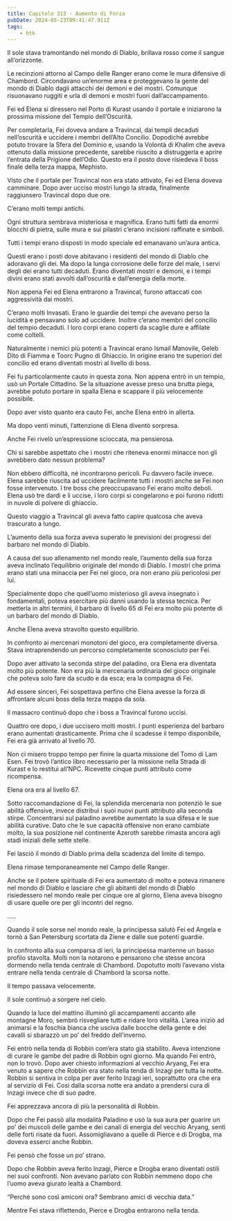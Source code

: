 ```yaml
---
title: Capitolo 313 - Aumento di Forza
pubDate: 2024-05-23T09:41:47.911Z
tags:
    - htk
---
```


Il sole stava tramontando nel mondo di Diablo, brillava rosso come il sangue all’orizzonte.

Le recinzioni attorno al Campo delle Ranger erano come le mura difensive di Chambord. Circondavano un’enorme area e proteggevano la gente del mondo di Diablo dagli attacchi dei demoni e dei mostri. Comunque risuonavano ruggiti e urla di demoni e mostri fuori dall’accampamento.

Fei ed Elena si diressero nel Porto di Kurast usando il portale e iniziarono la prossima missione del Tempio dell’Oscurità.

Per completarla, Fei doveva andare a Travincal, dai templi decaduti nell’oscurità e uccidere i membri dell’Alto Concilio. Dopodiché avrebbe potuto trovare la Sfera del Dominio e, usando la Volontà di Khalim che aveva ottenuto dalla missione precedente, sarebbe riuscito a distruggerla e aprire l’entrata della Prigione dell’Odio. Questo era il posto dove risiedeva il boss finale della terza mappa, Mephisto.

Visto che il portale per Travincal non era stato attivato, Fei ed Elena doveva camminare. Dopo aver ucciso mostri lungo la strada, finalmente raggiunsero Travincal dopo due ore.

C’erano molti tempi antichi.

Ogni struttura sembrava misteriosa e magnifica. Erano tutti fatti da enormi blocchi di pietra, sulle mura e sui pilastri c’erano incisioni raffinate e simboli.

Tutti i tempi erano disposti in modo speciale ed emanavano un’aura antica.

Questi erano i posti dove abitavano i residenti del mondo di Diablo che adoravano gli dei. Ma dopo la lunga corrosione delle forze del male, i servi degli dei erano tutti decaduti. Erano diventati mostri e demoni, e i tempi divini erano stati avvolti dall’oscurità e dall’energia della morte.

Non appena Fei ed Elena entrarono a Travincal, furono attaccati con aggressività dai mostri.

C’erano molti Invasati. Erano le guardie dei tempi che avevano perso la lucidità e pensavano solo ad uccidere. Inoltre c’erano membri del concilio del tempio decaduti. I loro corpi erano coperti da scaglie dure e affilate come coltelli.

Naturalmente i nemici più potenti a Travincal erano Ismail Manovile, Geleb Dito di Fiamma e Toorc Pugno di Ghiaccio. In origine erano tre superiori del concilio ed erano diventati mostri al livello di boss.

Fei fu particolarmente cauto in questa zona. Non appena entrò in un tempio, usò un Portale Cittadino. Se la situazione avesse preso una brutta piega, avrebbe potuto portare in spalla Elena e scappare il più velocemente possibile.

Dopo aver visto quanto era cauto Fei, anche Elena entrò in allerta.

Ma dopo venti minuti, l’attenzione di Elena diventò sorpresa.

Anche Fei rivelò un’espressione scioccata, ma pensierosa.

Chi si sarebbe aspettato che i mostri che riteneva enormi minacce non gli avrebbero dato nessun problema?

Non ebbero difficoltà, né incontrarono pericoli. Fu davvero facile invece. Elena sarebbe riuscita ad uccidere facilmente tutti i mostri anche se Fei non fosse intervenuto. I tre boss che preoccupavano Fei erano molto deboli. Elena usò tre dardi e li uccise, i loro corpi si congelarono e poi furono ridotti in nuvole di polvere di ghiaccio.

Questo viaggio a Travincal gli aveva fatto capire qualcosa che aveva trascurato a lungo.

L’aumento della sua forza aveva superato le previsioni dei progressi del barbaro nel mondo di Diablo.

A causa del suo allenamento nel mondo reale, l’aumento della sua forza aveva inclinato l’equilibrio originale del mondo di Diablo. I mostri che prima erano stati una minaccia per Fei nel gioco, ora non erano più pericolosi per lui.

Specialmente dopo che quell’uomo misterioso gli aveva insegnato i fondamentali, poteva esercitare più danni usando la stessa tecnica. Per metterla in altri termini, il barbaro di livello 65 di Fei era molto più potente di un barbaro del mondo di Diablo.

Anche Elena aveva stravolto questo equilibrio.

In confronto ai mercenari monotoni del gioco, era completamente diversa. Stava intraprendendo un percorso completamente sconosciuto per Fei.

Dopo aver attivato la seconda stirpe del paladino, ora Elena era diventata molto più potente. Non era più la mercenaria ordinaria del gioco originale che poteva solo fare da scudo e da esca; era la compagna di Fei.

Ad essere sinceri, Fei sospettava perfino che Elena avesse la forza di affrontare alcuni boss della terza mappa da sola.

Il massacro continuò dopo che i boss a Travincal furono uccisi.

Quattro ore dopo, i due uccisero molti mostri. I punti esperienza del barbaro erano aumentati drasticamente. Prima che il scadesse il tempo disponibile, Fei era già arrivato al livello 70.

Non ci misero troppo tempo per finire la quarta missione del Tomo di Lam Esen. Fei trovò l’antico libro necessario per la missione nella Strada di Kurast e lo restituì all’NPC. Ricevette cinque punti attributo come ricompensa.

Elena ora era al livello 67.

Sotto raccomandazione di Fei, la splendida mercenaria non potenziò le sue abilità offensive, invece distribuì i suoi nuovi punti attributo alla seconda stirpe. Concentrarsi sul paladino avrebbe aumentato la sua difesa e le sue abilità curative. Dato che le sue capacità offensive non erano cambiate molto, la sua posizione nel continente Azeroth sarebbe rimasta ancora agli stadi iniziali delle sette stelle.

Fei lasciò il mondo di Diablo prima della scadenza del limite di tempo.

Elena rimase temporaneamente nel Campo delle Ranger.

Anche se il potere spirituale di Fei era aumentato di molto e poteva rimanere nel mondo di Diablo e lasciare che gli abitanti del mondo di Diablo risiedessero nel mondo reale per cinque ore al giorno, Elena aveva bisogno di usare quelle ore per gli incontri del regno.

…..

Quando il sole sorse nel mondo reale, la principessa salutò Fei ed Angela e tornò a San Petersburg scortata da Ziene e dalle sue potenti guardie.

In confronto alla sua comparsa di ieri, la principessa mantenne un basso profilo stavolta. Molti non la notarono e pensarono che stesse ancora dormendo nella tenda centrale di Chambord. Dopotutto molti l’avevano vista entrare nella tenda centrale di Chambord la scorsa notte.

Il tempo passava velocemente.

Il sole continuò a sorgere nel cielo.

Quando la luce del mattino illuminò gli accampamenti accanto alle montagne Moro, sembrò risvegliare tutti e ridare loro vitalità. L’area iniziò ad animarsi e la foschia bianca che usciva dalle bocche della gente e dei cavalli si sbarazzò un po’ del freddo dell’inverno.

Fei entrò nella tenda di Robbin com’era stato già stabilito. Aveva intenzione di curare le gambe del padre di Robbin ogni giorno. Ma quando Fei entrò, non lo trovò. Dopo aver chiesto informazioni al vecchio Aryang, Fei era venuto a sapere che Robbin era stato nella tenda di Inzagi per tutta la notte. Robbin si sentiva in colpa per aver ferito Inzagi ieri, soprattutto ora che era al servizio di Fei. Così dalla scorsa notte era andato a prendersi cura di Inzagi invece che di suo padre.

Fei apprezzava ancora di più la personalità di Robbin.

Dopo che Fei passò alla modalità Paladino e usò la sua aura per guarire un po’ dei muscoli delle gambe e dei canali di energia del vecchio Aryang, sentì delle forti risate da fuori. Assomigliavano a quelle di Pierce e di Drogba, ma doveva esserci anche Robbin.

Fei pensò che fosse un po’ strano.

Dopo che Robbin aveva ferito Inzagi, Pierce e Drogba erano diventati ostili nei suoi confronti. Non avevano parlato con Robbin nemmeno dopo che l’uomo aveva giurato lealtà a Chambord.

“Perché sono così amiconi ora? Sembrano amici di vecchia data.”

Mentre Fei stava riflettendo, Pierce e Drogba entrarono nella tenda.



